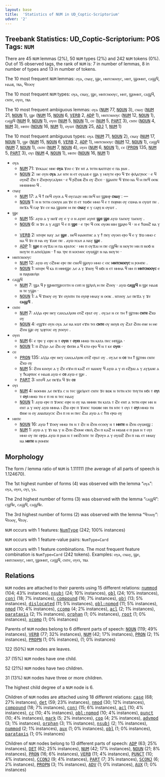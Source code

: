 ```yaml
---
layout: base
title:  'Statistics of NUM in UD_Coptic-Scriptorium'
udver: '2'
---
```


## Treebank Statistics: UD_Coptic-Scriptorium: POS Tags: `NUM`

There are 45 `NUM` lemmas (2%), 50 `NUM` types (2%) and 242 `NUM` tokens (0%).
Out of 15 observed tags, the rank of `NUM` is: 7 in number of lemmas, 8 in number of types and 13 in number of tokens.

The 10 most frequent `NUM` lemmas: ⲟⲩⲁ, ⲥⲛⲁⲩ, ϣⲉ, ⲙⲛⲧⲥⲛⲟⲟⲩⲥ, ⲙⲏⲧ, ϣⲟⲙⲛⲧ, ⲥⲁϣϥ, ⲙⲁⲁⲃ, ⲧⲃⲁ, ϥⲧⲟⲟⲩ

The 10 most frequent `NUM` types:  ⲟⲩⲁ, ⲥⲛⲁⲩ, ϣⲉ, ⲙⲛⲧⲥⲛⲟⲟⲩⲥ, ⲙⲏⲧ, ϣⲟⲙⲛⲧ, ⲥⲁϣϥ, ⲥⲛⲧⲉ, ⲟⲩⲉⲓ, ⲧⲃⲁ

The 10 most frequent ambiguous lemmas: ⲟⲩⲁ (<tt><a href="cop_scriptorium-pos-NUM.html">NUM</a></tt> 77, <tt><a href="cop_scriptorium-pos-NOUN.html">NOUN</a></tt> 3), ⲥⲛⲁⲩ (<tt><a href="cop_scriptorium-pos-NUM.html">NUM</a></tt> 21, <tt><a href="cop_scriptorium-pos-NOUN.html">NOUN</a></tt> 1), ϣⲉ (<tt><a href="cop_scriptorium-pos-NUM.html">NUM</a></tt> 15, <tt><a href="cop_scriptorium-pos-NOUN.html">NOUN</a></tt> 6, <tt><a href="cop_scriptorium-pos-VERB.html">VERB</a></tt> 2, <tt><a href="cop_scriptorium-pos-ADP.html">ADP</a></tt> 1), ⲙⲛⲧⲥⲛⲟⲟⲩⲥ (<tt><a href="cop_scriptorium-pos-NUM.html">NUM</a></tt> 12, <tt><a href="cop_scriptorium-pos-NOUN.html">NOUN</a></tt> 1), ⲥⲁϣϥ (<tt><a href="cop_scriptorium-pos-NUM.html">NUM</a></tt> 9, <tt><a href="cop_scriptorium-pos-NOUN.html">NOUN</a></tt> 1), ⲟⲩⲉⲓ (<tt><a href="cop_scriptorium-pos-NUM.html">NUM</a></tt> 5, <tt><a href="cop_scriptorium-pos-NOUN.html">NOUN</a></tt> 1), ⲥⲉ (<tt><a href="cop_scriptorium-pos-NUM.html">NUM</a></tt> 5, <tt><a href="cop_scriptorium-pos-PART.html">PART</a></tt> 3), ⲥⲛⲧⲉ (<tt><a href="cop_scriptorium-pos-NOUN.html">NOUN</a></tt> 4, <tt><a href="cop_scriptorium-pos-NUM.html">NUM</a></tt> 3), ⲙⲏⲧⲉ (<tt><a href="cop_scriptorium-pos-NOUN.html">NOUN</a></tt> 16, <tt><a href="cop_scriptorium-pos-NUM.html">NUM</a></tt> 1), ⲟⲩⲱⲧ (<tt><a href="cop_scriptorium-pos-NOUN.html">NOUN</a></tt> 25, <tt><a href="cop_scriptorium-pos-ADJ.html">ADJ</a></tt> 1, <tt><a href="cop_scriptorium-pos-NUM.html">NUM</a></tt> 1)

The 10 most frequent ambiguous types:  ⲟⲩⲁ (<tt><a href="cop_scriptorium-pos-NUM.html">NUM</a></tt> 71, <tt><a href="cop_scriptorium-pos-NOUN.html">NOUN</a></tt> 2), ⲥⲛⲁⲩ (<tt><a href="cop_scriptorium-pos-NUM.html">NUM</a></tt> 17, <tt><a href="cop_scriptorium-pos-NOUN.html">NOUN</a></tt> 1), ϣⲉ (<tt><a href="cop_scriptorium-pos-NUM.html">NUM</a></tt> 15, <tt><a href="cop_scriptorium-pos-NOUN.html">NOUN</a></tt> 6, <tt><a href="cop_scriptorium-pos-VERB.html">VERB</a></tt> 2, <tt><a href="cop_scriptorium-pos-ADP.html">ADP</a></tt> 1), ⲙⲛⲧⲥⲛⲟⲟⲩⲥ (<tt><a href="cop_scriptorium-pos-NUM.html">NUM</a></tt> 12, <tt><a href="cop_scriptorium-pos-NOUN.html">NOUN</a></tt> 1), ⲥⲁϣϥ (<tt><a href="cop_scriptorium-pos-NUM.html">NUM</a></tt> 7, <tt><a href="cop_scriptorium-pos-NOUN.html">NOUN</a></tt> 1), ⲥⲛⲧⲉ (<tt><a href="cop_scriptorium-pos-NUM.html">NUM</a></tt> 7, <tt><a href="cop_scriptorium-pos-NOUN.html">NOUN</a></tt> 4), ⲟⲩⲉⲓ (<tt><a href="cop_scriptorium-pos-NUM.html">NUM</a></tt> 6, <tt><a href="cop_scriptorium-pos-NOUN.html">NOUN</a></tt> 1), ⲥⲉ (<tt><a href="cop_scriptorium-pos-PRON.html">PRON</a></tt> 135, <tt><a href="cop_scriptorium-pos-NUM.html">NUM</a></tt> 5, <tt><a href="cop_scriptorium-pos-PART.html">PART</a></tt> 3), ⲟⲩⲓ (<tt><a href="cop_scriptorium-pos-NUM.html">NUM</a></tt> 4, <tt><a href="cop_scriptorium-pos-NOUN.html">NOUN</a></tt> 1), ⲙⲏⲧⲉ (<tt><a href="cop_scriptorium-pos-NOUN.html">NOUN</a></tt> 16, <tt><a href="cop_scriptorium-pos-NUM.html">NUM</a></tt> 1)


* ⲟⲩⲁ
  * <tt><a href="cop_scriptorium-pos-NUM.html">NUM</a></tt> 71: ϫⲉⲕⲁⲁⲥ ⲛⲛⲉ <b>ⲟⲩⲁ</b> ϫⲟⲟ ⲥ ϫⲉ ⲛⲧ ⲁ ⲧⲉⲧⲛ ⲃⲁⲡⲧⲓⲍⲉ ⲉ ⲡⲁ ⲣⲁⲛ .
  * <tt><a href="cop_scriptorium-pos-NOUN.html">NOUN</a></tt> 2: ⲛⲉ ⲟⲩⲛ <b>ⲟⲩⲁ</b> ⲇⲉ ⲛⲧⲉ ⲛ ⲉⲧ ⲟⲩⲁⲁⲃ ⲉ ϣⲁ ⲩ ⲙⲟⲩⲧⲉ ⲉⲣⲟ ϥ ϫⲉ ⲫⲓⲗⲁⲅⲣⲓⲟⲥ · ⲉ ϥ ⲟⲩⲏϩ ϩⲛ ⲧ ϩⲓⲉⲣⲟⲩⲥⲁⲗⲏⲙ · ⲉ ϥ ⲣϩⲱⲃ ϩⲛ ⲟⲩ ϩⲓⲥⲉ · ϣⲁⲛⲧⲉ ϥ ϫⲡⲟ ⲛⲁ ϥ ⲙ ⲡⲉϥ ⲟⲉⲓⲕ ⲙⲙⲓⲛⲙⲙⲟ ϥ .
* ⲥⲛⲁⲩ
  * <tt><a href="cop_scriptorium-pos-NUM.html">NUM</a></tt> 17: ⲁ ϥ ϯ ⲡⲉϥ ⲟⲩⲟⲓ ⲁ ϥ ⲑⲩⲥⲓⲁⲍⲉ ⲙⲛ ⲡⲉϥ ⲕⲉ ϣⲃⲏⲣ <b>ⲥⲛⲁⲩ</b> : —
  * <tt><a href="cop_scriptorium-pos-NOUN.html">NOUN</a></tt> 1: ⲏ ⲛ ⲧⲉⲧⲛ ⲥⲟⲟⲩⲛ ⲁⲛ ϫⲉ ⲡ ⲉⲧ ⲧⲱϭⲉ ⲙⲙⲟ ϥ ⲉ ⲧ ⲡⲟⲣⲛⲏ ⲟⲩ ⲥⲱⲙⲁ ⲛ ⲟⲩⲱⲧ ⲡⲉ . ⲡⲉϫⲁ ϥ ⲅⲁⲣ ϫⲉ ⲥⲉ ⲛⲁ ϣⲱⲡⲉ ⲙ ⲡⲉ <b>ⲥⲛⲁⲩ</b> ⲉ ⲩ ⲥⲁⲣⲝ ⲛ ⲟⲩⲱⲧ .
* ϣⲉ
  * <tt><a href="cop_scriptorium-pos-NUM.html">NUM</a></tt> 15: ⲁⲩⲱ ⲁ ⲩ ⲛⲟϫ ⲟⲩ ⲉ ⲩ ⲟ ⲛ ⲁⲩⲏⲧ ⲁⲩⲏⲧ <b>ϣⲉ</b> <b>ϣⲉ</b> ⲁⲩⲱ ⲧⲁⲉⲓⲟⲩ ⲧⲁⲉⲓⲟⲩ .
  * <tt><a href="cop_scriptorium-pos-NOUN.html">NOUN</a></tt> 6: ⲏ ϫⲉ ⲁ ⲩ ⲁϣⲧ ϥ ⲉ ⲡ <b>ϣⲉ</b> · ⲉ ⲧⲣⲉ ϥ ⲥⲉⲕ ⲟⲩⲟⲛ ⲛⲓⲙ ϣⲁⲣⲟ ϥ · ⲏ ⲉ ϯⲱⲛϩ ⲛⲁ ⲩ ·
  * <tt><a href="cop_scriptorium-pos-VERB.html">VERB</a></tt> 2: ⲛⲧⲉⲣⲉ ⲛⲁⲩ ⲇⲉ <b>ϣⲉ</b> . ⲛⲉϥ ⲙⲁⲑⲏⲧⲏⲥ ⲁ ⲩ ϯ ⲡⲉⲩ ⲟⲩⲟⲉⲓ ⲉⲣⲟ ϥ ⲉ ⲩ ϫⲱ ⲙⲙⲟ ⲥ ⲛⲁ ϥ ϫⲉ ⲡ ⲙⲁ ⲟⲩ ϫⲁⲓⲉ ⲡⲉ . ⲁⲩⲱ ⲏⲇⲏ ⲁ ⲛⲁⲩ <b>ϣⲉ</b> .
  * <tt><a href="cop_scriptorium-pos-ADP.html">ADP</a></tt> 1: <b>ϣⲉ</b> ⲡ ⲟⲩϫⲁⲓ ⲙ ⲡⲁ ⲕⲣⲁⲧⲟⲥ · ⲙⲛ ⲡ ⲟⲩϫⲁⲓ ⲙ ⲡⲉ ⲥϣϥⲉ ⲛ ⲛⲟⲩⲧⲉ ⲙⲛ ⲡ ⲛⲟϭ ⲛ ⲛⲟⲩⲧⲉ ⲡ ⲁⲡⲟⲗⲗⲱⲛ · ϯ ⲛⲁ ⲧⲣⲉ ⲡ ⲕⲟⲥⲙⲟⲥ ⲟⲩⲱϣⲧ ⲛ ⲛⲁ ⲛⲟⲩⲧⲉ ·
* ⲙⲛⲧⲥⲛⲟⲟⲩⲥ
  * <tt><a href="cop_scriptorium-pos-NUM.html">NUM</a></tt> 12: ⲁⲩⲱ ⲟⲩ ⲥϩⲓⲙⲉ ⲉⲣⲉ ⲡⲉ ⲥⲛⲟϥ ϣⲟⲩⲟ ⲙⲙⲟ ⲥ ⲉⲓⲥ <b>ⲙⲛⲧⲥⲛⲟⲟⲩⲥ</b> ⲛ ⲣⲟⲙⲡⲉ .
  * <tt><a href="cop_scriptorium-pos-NOUN.html">NOUN</a></tt> 1: ⲛⲧⲉⲣⲉ ϥ ⲕⲁ ⲡ ⲙⲏⲏϣⲉ ⲇⲉ ⲁ ⲩ ϫⲛⲟⲩ ϥ ⲛϭⲓ ⲛ ⲉⲧ ⲛⲙⲙⲁ ϥ ⲛⲙ ⲡ <b>ⲙⲛⲧⲥⲛⲟⲟⲩⲥ</b> ⲉ ⲛ ⲡⲁⲣⲁⲃⲟⲗⲏ
* ⲥⲁϣϥ
  * <tt><a href="cop_scriptorium-pos-NUM.html">NUM</a></tt> 7: ϣⲁ ϥ ⲣ ϣⲙⲛⲧϣⲉⲥⲉⲧⲏ ⲛ ⲥⲟⲡ ⲛ ϣⲗⲏⲗ ⲙ ⲡⲉ ϩⲟⲟⲩ · ⲁⲩⲱ <b>ⲥⲁϣϥ</b> ⲛ ϣⲉ ⲙⲁⲁⲃ ⲛ ⲧⲉ ⲩϣⲏ ·
  * <tt><a href="cop_scriptorium-pos-NOUN.html">NOUN</a></tt> 1: ⲁ ϥ ϫⲛⲟⲩ ⲟⲩ ϫⲉ ⲟⲩⲛⲧⲏ ⲧⲛ ⲟⲩⲏⲣ ⲙⲙⲁⲩ ⲛ ⲟⲉⲓⲕ . ⲛⲧⲟⲟⲩ ⲇⲉ ⲡⲉϫⲁ ⲩ ϫⲉ <b>ⲥⲁϣϥ</b> .
* ⲥⲛⲧⲉ
  * <tt><a href="cop_scriptorium-pos-NUM.html">NUM</a></tt> 7: ⲁⲗⲗⲁ ⲉⲣⲉ ⲛⲉⲩ ⲥⲁⲛⲇⲁⲗⲓⲟⲛ ⲟⲧϩ ⲉⲣⲁⲧ ⲟⲩ . ⲟⲩⲇⲉ ⲛ ⲥⲉ ⲧⲙ ϯ ϣⲧⲏⲛ <b>ⲥⲛⲧⲉ</b> ϩⲓⲱ ⲟⲩ
  * <tt><a href="cop_scriptorium-pos-NOUN.html">NOUN</a></tt> 4: ⲉϣϫⲉ ⲟⲩⲛ ⲟⲩⲁ ⲇⲉ ⲛⲁ ⲕⲱⲧ ⲉϫⲛ ⲧⲉⲓ <b>ⲥⲛⲧⲉ</b> ⲟⲩ ⲛⲟⲩⲃ ⲟⲩ ϩⲁⲧ ϩⲉⲛ ⲉⲛⲉ ⲙ ⲙⲉ ϩⲉⲛ ϣⲉ ⲟⲩ ⲭⲟⲣⲧⲟⲥ ⲟⲩ ⲣⲟⲟⲩⲉ .
* ⲟⲩⲉⲓ
  * <tt><a href="cop_scriptorium-pos-NUM.html">NUM</a></tt> 6: ⲉ ⲧⲣⲉ ⲩ ⲉⲓⲣⲉ ⲛ ⲧ <b>ⲟⲩⲉⲓ</b> ⲧ <b>ⲟⲩⲉⲓ</b> ⲙⲙⲱ ⲧⲛ ⲕⲁⲧⲁ ⲡⲉⲥ ⲙⲡϣⲁ ·
  * <tt><a href="cop_scriptorium-pos-NOUN.html">NOUN</a></tt> 1: ⲡ ϩⲗⲗⲟ ⲇⲉ ϩⲛ ⲟⲩ ϭⲉⲡⲏ ⲁ ϥ ⲕⲧⲟ ⲉⲣⲟ ϥ ⲛ ⲧ ⲕⲉ <b>ⲟⲩⲉⲓ</b> ·
* ⲥⲉ
  * <tt><a href="cop_scriptorium-pos-PRON.html">PRON</a></tt> 135: ⲁⲗⲗⲁ ⲉⲣⲉ ⲛⲉⲩ ⲥⲁⲛⲇⲁⲗⲓⲟⲛ ⲟⲧϩ ⲉⲣⲁⲧ ⲟⲩ . ⲟⲩⲇⲉ ⲛ <b>ⲥⲉ</b> ⲧⲙ ϯ ϣⲧⲏⲛ ⲥⲛⲧⲉ ϩⲓⲱ ⲟⲩ
  * <tt><a href="cop_scriptorium-pos-NUM.html">NUM</a></tt> 5: ϩⲉⲛ ⲕⲟⲟⲩⲉ ⲁ ⲩ ϩⲉ ⲉϫⲙ ⲡ ⲕⲁϩ ⲉⲧ ⲛⲁⲛⲟⲩ ϥ ⲁⲩⲱ ⲁ ⲩ ⲉⲓ ⲉϩⲣⲁⲓ ⲁ ⲩ ⲁⲩⲝⲁⲛⲉ ⲁ ⲩ ϯⲕⲁⲣⲡⲟⲥ ⲉ ⲙⲁⲁⲃ ⲁⲩⲱ ⲉ <b>ⲥⲉ</b> ⲁⲩⲱ ⲉ ϣⲉ .
  * <tt><a href="cop_scriptorium-pos-PART.html">PART</a></tt> 3: ⲛⲧⲟϥ ⲇⲉ ⲡⲉϫⲁ ϥ ϫⲉ <b>ⲥⲉ</b>
* ⲟⲩⲓ
  * <tt><a href="cop_scriptorium-pos-NUM.html">NUM</a></tt> 4: ⲛⲟⲉⲙⲓⲛ ⲇⲉ ⲡⲉϫⲁ ⲥ ⲛ ⲧⲉⲥ ϣⲉⲗⲉⲉⲧ ⲥⲛⲧⲉ ϫⲉ ⲃⲱⲕ ⲛ ⲧⲉⲧⲛ ⲕⲧⲉ ⲧⲏⲩⲧⲛ ⲛϭⲓ ⲧ <b>ⲟⲩⲓ</b> ⲧ <b>ⲟⲩⲓ</b> ⲙⲙⲱ ⲧⲛ ⲉ ⲡ ⲏⲓ ⲛ ⲧⲉⲥ ⲙⲁⲁⲩ
  * <tt><a href="cop_scriptorium-pos-NOUN.html">NOUN</a></tt> 1: ⲁⲩⲱ ⲉⲣⲉ ⲡ ϫⲟⲉⲓⲥ ⲉⲓⲣⲉ ⲛ ⲟⲩ ⲛⲁ ⲛⲙⲙⲏ ⲧⲛ ⲕⲁⲧⲁ ⲧ ϩⲉ ⲉⲛⲧ ⲁ ⲧⲉⲧⲛ ⲉⲓⲣⲉ ⲙⲛ ⲛ ⲉⲛⲧ ⲁ ⲩ ⲙⲟⲩ ⲁⲩⲱ ⲛⲙⲙⲁ ⲓ ϩⲱ ⲉⲣⲉ ⲡ ϫⲟⲉⲓⲥ ⲧⲱⲱⲃⲉ ⲛⲏ ⲧⲛ ⲛⲧⲉ ⲧ ⲟⲩⲓ ⲧ <b>ⲟⲩⲓ</b> ⲙⲙⲱ ⲧⲛ ϭⲓⲛⲉ ⲛ ⲟⲩ ⲁⲛⲁⲡⲁⲩⲥⲓⲥ ϩⲙ ⲡ ⲏⲓ ⲙ ⲡⲉⲥ ϩⲁⲓ ⲁⲩⲱ ⲁ ⲥ ϯⲡⲓ ⲉⲣⲱ ⲟⲩ
* ⲙⲏⲧⲉ
  * <tt><a href="cop_scriptorium-pos-NOUN.html">NOUN</a></tt> 16: ⲁⲩⲱ ϯ ϫⲟⲟⲩ ⲙⲙⲱ ⲧⲛ ⲛ ⲧ ϩⲉ ⲛ ϩⲉⲛ ⲉⲥⲟⲟⲩ ⲛ ⲧ <b>ⲙⲏⲧⲉ</b> ⲛ ϩⲉⲛ ⲟⲩⲱⲛϣ :
  * <tt><a href="cop_scriptorium-pos-NUM.html">NUM</a></tt> 1: ⲁⲩⲱ ⲁ ⲩ ϫⲓ ⲛⲁ ⲩ ⲛ ϩⲉⲛ ϩⲓⲟⲙⲉ ⲉⲃⲟⲗ ϩⲙ ⲡ ⲕⲁϩ ⲙ ⲙⲱⲁⲃ ⲉ ⲡ ⲣⲁⲛ ⲛ ⲧ ⲟⲩⲓ ⲙⲙⲟ ⲟⲩ ⲡⲉ ⲟⲣⲫⲁ ⲁⲩⲱ ⲡ ⲣⲁⲛ ⲛ ⲧ ⲙⲉϩⲥⲛⲧⲉ ⲧⲉ ϩⲣⲟⲩⲑ ⲁ ⲩ ⲟⲩⲱϩ ϩⲙ ⲡ ⲙⲁ ⲉⲧ ⲙⲙⲁⲩ ⲛⲁ <b>ⲙⲏⲧⲉ</b> ⲛ ⲣⲟⲙⲡⲉ

## Morphology

The form / lemma ratio of `NUM` is 1.111111 (the average of all parts of speech is 1.124670).

The 1st highest number of forms (4) was observed with the lemma “ⲟⲩⲁ”: ⲟⲩⲁ, ⲟⲩⲉⲓ, ⲟⲩⲓ, ⲩⲁ.

The 2nd highest number of forms (3) was observed with the lemma “ⲥⲁϣϥ”: ⲥϣϥⲉ, ⲥⲁϣϥ, ⲥⲁϣϥⲉ.

The 3rd highest number of forms (2) was observed with the lemma “ϥⲧⲟⲟⲩ”: ϥⲧⲟⲟⲩ, ϥⲧⲟⲩ.

`NUM` occurs with 1 features: <tt><a href="cop_scriptorium-feat-NumType.html">NumType</a></tt> (242; 100% instances)

`NUM` occurs with 1 feature-value pairs: `NumType=Card`

`NUM` occurs with 1 feature combinations.
The most frequent feature combination is `NumType=Card` (242 tokens).
Examples: ⲟⲩⲁ, ⲥⲛⲁⲩ, ϣⲉ, ⲙⲛⲧⲥⲛⲟⲟⲩⲥ, ⲙⲏⲧ, ϣⲟⲙⲛⲧ, ⲥⲁϣϥ, ⲥⲛⲧⲉ, ⲟⲩⲉⲓ, ⲧⲃⲁ


## Relations

`NUM` nodes are attached to their parents using 15 different relations: <tt><a href="cop_scriptorium-dep-nummod.html">nummod</a></tt> (104; 43% instances), <tt><a href="cop_scriptorium-dep-nsubj.html">nsubj</a></tt> (24; 10% instances), <tt><a href="cop_scriptorium-dep-obl.html">obl</a></tt> (24; 10% instances), <tt><a href="cop_scriptorium-dep-conj.html">conj</a></tt> (18; 7% instances), <tt><a href="cop_scriptorium-dep-compound.html">compound</a></tt> (16; 7% instances), <tt><a href="cop_scriptorium-dep-obj.html">obj</a></tt> (13; 5% instances), <tt><a href="cop_scriptorium-dep-dislocated.html">dislocated</a></tt> (11; 5% instances), <tt><a href="cop_scriptorium-dep-obl-npmod.html">obl:npmod</a></tt> (11; 5% instances), <tt><a href="cop_scriptorium-dep-nmod.html">nmod</a></tt> (10; 4% instances), <tt><a href="cop_scriptorium-dep-ccomp.html">ccomp</a></tt> (4; 2% instances), <tt><a href="cop_scriptorium-dep-acl.html">acl</a></tt> (2; 1% instances), <tt><a href="cop_scriptorium-dep-parataxis.html">parataxis</a></tt> (2; 1% instances), <tt><a href="cop_scriptorium-dep-orphan.html">orphan</a></tt> (1; 0% instances), <tt><a href="cop_scriptorium-dep-root.html">root</a></tt> (1; 0% instances), <tt><a href="cop_scriptorium-dep-xcomp.html">xcomp</a></tt> (1; 0% instances)

Parents of `NUM` nodes belong to 6 different parts of speech: <tt><a href="cop_scriptorium-pos-NOUN.html">NOUN</a></tt> (119; 49% instances), <tt><a href="cop_scriptorium-pos-VERB.html">VERB</a></tt> (77; 32% instances), <tt><a href="cop_scriptorium-pos-NUM.html">NUM</a></tt> (42; 17% instances), <tt><a href="cop_scriptorium-pos-PRON.html">PRON</a></tt> (2; 1% instances), <tt><a href="cop_scriptorium-pos-PROPN.html">PROPN</a></tt> (1; 0% instances),  (1; 0% instances)

122 (50%) `NUM` nodes are leaves.

37 (15%) `NUM` nodes have one child.

52 (21%) `NUM` nodes have two children.

31 (13%) `NUM` nodes have three or more children.

The highest child degree of a `NUM` node is 6.

Children of `NUM` nodes are attached using 18 different relations: <tt><a href="cop_scriptorium-dep-case.html">case</a></tt> (68; 27% instances), <tt><a href="cop_scriptorium-dep-det.html">det</a></tt> (59; 23% instances), <tt><a href="cop_scriptorium-dep-nmod.html">nmod</a></tt> (30; 12% instances), <tt><a href="cop_scriptorium-dep-compound.html">compound</a></tt> (18; 7% instances), <tt><a href="cop_scriptorium-dep-conj.html">conj</a></tt> (15; 6% instances), <tt><a href="cop_scriptorium-dep-acl.html">acl</a></tt> (10; 4% instances), <tt><a href="cop_scriptorium-dep-cc.html">cc</a></tt> (10; 4% instances), <tt><a href="cop_scriptorium-dep-obl-npmod.html">obl:npmod</a></tt> (10; 4% instances), <tt><a href="cop_scriptorium-dep-punct.html">punct</a></tt> (10; 4% instances), <tt><a href="cop_scriptorium-dep-mark.html">mark</a></tt> (5; 2% instances), <tt><a href="cop_scriptorium-dep-cop.html">cop</a></tt> (4; 2% instances), <tt><a href="cop_scriptorium-dep-advmod.html">advmod</a></tt> (3; 1% instances), <tt><a href="cop_scriptorium-dep-orphan.html">orphan</a></tt> (3; 1% instances), <tt><a href="cop_scriptorium-dep-nsubj.html">nsubj</a></tt> (2; 1% instances), <tt><a href="cop_scriptorium-dep-nummod.html">nummod</a></tt> (2; 1% instances), <tt><a href="cop_scriptorium-dep-aux.html">aux</a></tt> (1; 0% instances), <tt><a href="cop_scriptorium-dep-obl.html">obl</a></tt> (1; 0% instances), <tt><a href="cop_scriptorium-dep-parataxis.html">parataxis</a></tt> (1; 0% instances)

Children of `NUM` nodes belong to 13 different parts of speech: <tt><a href="cop_scriptorium-pos-ADP.html">ADP</a></tt> (63; 25% instances), <tt><a href="cop_scriptorium-pos-DET.html">DET</a></tt> (62; 25% instances), <tt><a href="cop_scriptorium-pos-NUM.html">NUM</a></tt> (42; 17% instances), <tt><a href="cop_scriptorium-pos-NOUN.html">NOUN</a></tt> (21; 8% instances), <tt><a href="cop_scriptorium-pos-PRON.html">PRON</a></tt> (16; 6% instances), <tt><a href="cop_scriptorium-pos-VERB.html">VERB</a></tt> (11; 4% instances), <tt><a href="cop_scriptorium-pos-PUNCT.html">PUNCT</a></tt> (10; 4% instances), <tt><a href="cop_scriptorium-pos-CCONJ.html">CCONJ</a></tt> (9; 4% instances), <tt><a href="cop_scriptorium-pos-PART.html">PART</a></tt> (7; 3% instances), <tt><a href="cop_scriptorium-pos-SCONJ.html">SCONJ</a></tt> (6; 2% instances), <tt><a href="cop_scriptorium-pos-PROPN.html">PROPN</a></tt> (3; 1% instances), <tt><a href="cop_scriptorium-pos-ADV.html">ADV</a></tt> (1; 0% instances), <tt><a href="cop_scriptorium-pos-AUX.html">AUX</a></tt> (1; 0% instances)


